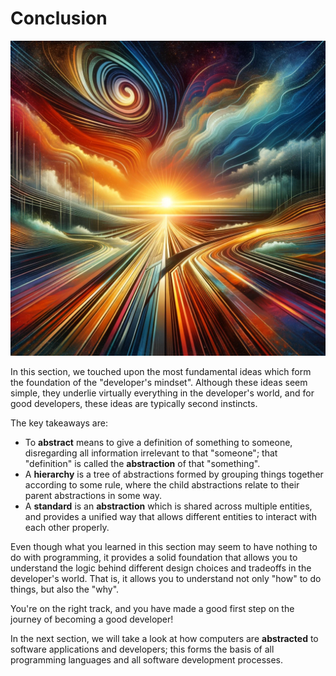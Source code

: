 # Conclusion

![journey-start](res/journey-start.png)

In this section, we touched upon the most fundamental ideas
which form the foundation of the "developer's mindset".
Although these ideas seem simple,
they underlie virtually everything in the developer's world,
and for good developers, these ideas are typically second instincts.

The key takeaways are:

- To **abstract** means to give a definition of something to someone, disregarding all information irrelevant to that "someone";
that "definition" is called the **abstraction** of that "something".
- A **hierarchy** is a tree of abstractions formed by grouping things together according to some rule,
where the child abstractions relate to their parent abstractions in some way.
- A **standard** is an **abstraction** which is shared across multiple entities,
and provides a unified way that allows different entities to interact with each other properly.

Even though what you learned in this section may seem to have nothing to do with programming,
it provides a solid foundation that allows you to understand the logic behind
different design choices and tradeoffs in the developer's world.
That is, it allows you to understand not only "how" to do things, but also the "why".

You're on the right track, and you have made a good first step on the journey of becoming a good developer!

In the next section, we will take a look at how computers are **abstracted** to software applications and developers;
this forms the basis of all programming languages and all software development processes.
